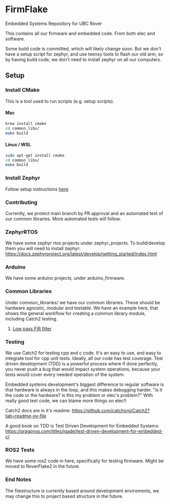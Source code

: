 # FirmFlake
Embedded Systems Repository for UBC Rover

This contains all our firmware and embedded code. From both elec and software.

Some build code is committed, which will likely change soon. But we don't have a setup script for zephyr, and use teensy tools to flash our old arm, so by having build code, we don't need to install zephyr on all our computers.


## Setup

### Install CMake

This is a tool used to run scripts (e.g. setup scripts).

#### Mac
```bash
brew install cmake
cd common_libs/
make build
```

#### Linux / WSL
```bash
sudo apt-get install cmake
cd common_libs/
make build
```

### Install Zephyr

Follow setup instructions [here](https://docs.zephyrproject.org/latest/develop/getting_started/index.html).

### Contributing
Currently, we protect main branch by PR approval and an automated test of our common libraries.
More automated tests will follow.


### ZephyrRTOS
We have some zephyr rtos projects under zephyr_projects. To build/develop them you will need to install zephyr: https://docs.zephyrproject.org/latest/develop/getting_started/index.html

### Arduino
We have some arduino projects, under arduino_firmware.

### Common Libraries
Under common_libraries/ we have our common libraries. These should be hardware agnostic, modular and testable.
We have an example here, that shows the general workflow for creating a common library module, including Catch2 testing.

1. [Low pass FIR filter](common_libraries/low_pass_fir_filter/README.md)

### Testing
We use Catch2 for testing cpp and c code. It's an easy to use, and easy to integrate tool for cpp unit tests.
Ideally, all our code has test coverage. Test driven development (TDD) is a powerful process where if done perfectly, you never push a bug that would impact system operations, because your tests would cover every needed operation of the system.

Embedded systems development's biggest difference to regular software is that hardware is always in the loop, and this makes debugging harder. "is it the code or the hardware? is this my problem or elec's problem?" With really good test code, we can blame more things on elec!!

Catch2 docs are in it's readme: https://github.com/catchorg/Catch2?tab=readme-ov-file

A good book on TDD is Test Driven Development for Embedded Systems: https://pragprog.com/titles/jgade/test-driven-development-for-embedded-c/

### ROS2 Tests
We have some ros2 code in here, specifically for testing firmware. Might be moved to RoverFlake2 in the future.

### End Notes
The filestructure is currently based around development enviroments, we may change this to project based structure in the future.